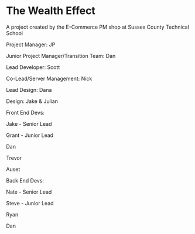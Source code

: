 # The Wealth Effect

A project created by the E-Commerce PM shop at Sussex County Technical School



Project Manager: JP

Junior Project Manager/Transition Team: Dan



Lead Developer: Scott

Co-Lead/Server Management: Nick

Lead Design: Dana

Design: Jake & Julian



Front End Devs:

Jake - Senior Lead

Grant - Junior Lead

Dan

Trevor

Auset



Back End Devs:

Nate - Senior Lead

Steve - Junior Lead

Ryan

Dan

